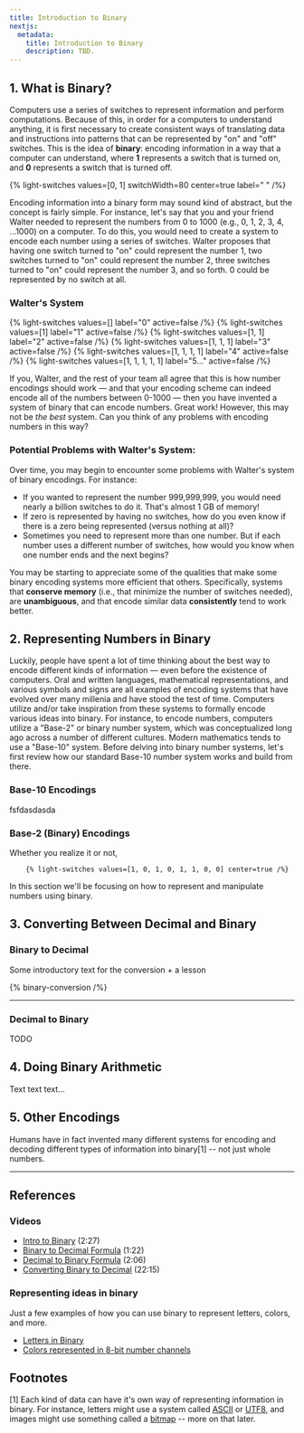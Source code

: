 ```yaml
---
title: Introduction to Binary
nextjs:
  metadata:
    title: Introduction to Binary
    description: TBD.
---
```



## 1. What is Binary?
Computers use a series of switches to represent information and perform computations. Because of this, in order for a computers to understand anything, it is first necessary to create consistent ways of translating data and instructions into patterns that can be represented by "on" and "off" switches. This is the idea of **binary**: encoding information in a way that a computer can understand, where **1** represents a switch that is turned on, and **0** represents a switch that is turned off. 

{% light-switches values=[0, 1] switchWidth=80 center=true label=" " /%}

Encoding information into a binary form may sound kind of abstract, but the concept is fairly simple. For instance, let's say that you and your friend Walter needed to represent the numbers from 0 to 1000 (e.g., 0, 1, 2, 3, 4, ...1000) on a computer. To do this, you would need to create a system to encode each number using a series of switches. Walter proposes that having one switch turned to "on" could represent the number 1, two switches turned to "on" could represent the number 2, three switches turned to "on" could represent the number 3, and so forth. 0 could be represented by no switch at all.

### Walter's System
{% light-switches values=[] label="0" active=false /%}
{% light-switches values=[1] label="1" active=false /%}
{% light-switches values=[1, 1] label="2" active=false /%}
{% light-switches values=[1, 1, 1] label="3" active=false /%}
{% light-switches values=[1, 1, 1, 1] label="4" active=false /%}
{% light-switches values=[1, 1, 1, 1, 1] label="5..." active=false /%}

If you, Walter, and the rest of your team all agree that this is how number encodings should work — and that your encoding scheme can indeed encode all of the numbers between 0-1000 — then you have invented a system of binary that can encode numbers. Great work! However, this may not be *the best* system. Can you think of any problems with encoding numbers in this way?

### Potential Problems with Walter's System:
Over time, you may begin to encounter some problems with Walter's system of binary encodings. For instance:
* If you wanted to represent the number 999,999,999, you would need nearly a billion switches to do it. That's almost 1 GB of memory!
* If zero is represented by having no switches, how do you even know if there is a zero being represented (versus nothing at all)?
* Sometimes you need to represent more than one number. But if each number uses a different number of switches, how would you know when one number ends and the next begins?

You may be starting to appreciate some of the qualities that make some binary encoding systems more efficient that others. Specifically, systems that **conserve memory** (i.e., that minimize the number of switches needed), are **unambiguous**, and that encode similar data **consistently** tend to work better. 


## 2. Representing Numbers in Binary
Luckily, people have spent a lot of time thinking about the best way to encode different kinds of information — even before the existence of computers. Oral and written languages, mathematical representations, and various symbols and signs are all examples of encoding systems that have evolved over many millenia and have stood the test of time. Computers utilize and/or take inspiration from these systems to formally encode various ideas into binary. For instance, to encode numbers, computers utilize a "Base-2" or binary number system, which was conceptualized long ago across a number of different cultures. Modern mathematics tends to use a "Base-10" system. Before delving into binary number systems, let's first review how our standard Base-10 number system works and build from there.

### Base-10 Encodings
fsfdasdasda


### Base-2 (Binary) Encodings
Whether you realize it or not, 

        {% light-switches values=[1, 0, 1, 0, 1, 1, 0, 0] center=true /%}


In this section we'll be focusing on how to represent and manipulate numbers using binary. 

## 3. Converting Between Decimal and Binary


### Binary to Decimal
Some introductory text  for the conversion + a lesson

{% binary-conversion /%}

--- 

### Decimal to Binary
TODO

## 4. Doing Binary Arithmetic
Text text text...

## 5. Other Encodings
Humans have in fact invented many different systems for encoding and decoding different types of information into binary[1] -- not just whole numbers.

---

## References

### Videos
* [Intro to Binary](https://www.youtube.com/watch?v=zDNaUi2cjv4) (2:27)
* [Binary to Decimal Formula](https://www.youtube.com/watch?v=Aw6wd_WE-n8) (1:22)
* [Decimal to Binary Formula](https://www.youtube.com/watch?v=1TxAm9931TE) (2:06)
* [Converting Binary to Decimal](https://www.youtube.com/watch?v=RrJXLdv1i74) (22:15)

### Representing ideas in binary
Just a few examples of how you can use binary to represent letters, colors, and more. 
* [Letters in Binary](https://www.phys.uconn.edu/~rozman/Courses/P2200_13F/downloads/ascii.pdf)
* [Colors represented in 8-bit number channels](https://www.rapidtables.com/web/color/RGB_Color.html)


## Footnotes
[1] Each kind of data can have it's own way of representing information in binary. For instance, letters might use a system called [ASCII](#) or [UTF8](#), and images might use something called a [bitmap](#) -- more on that later.
